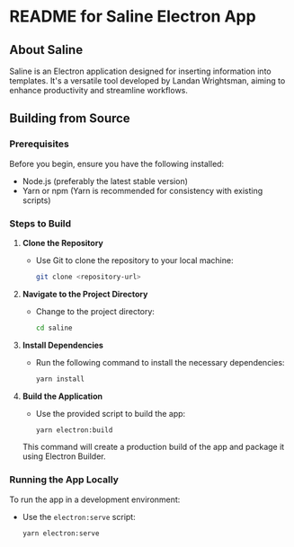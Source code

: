 # README for Saline Electron App

## About Saline

Saline is an Electron application designed for inserting information into templates. It's a versatile tool developed by Landan Wrightsman, aiming to enhance productivity and streamline workflows.

## Building from Source

### Prerequisites

Before you begin, ensure you have the following installed:
- Node.js (preferably the latest stable version)
- Yarn or npm (Yarn is recommended for consistency with existing scripts)

### Steps to Build

1. **Clone the Repository**
   - Use Git to clone the repository to your local machine:
     ```bash
     git clone <repository-url>
     ```

2. **Navigate to the Project Directory**
   - Change to the project directory:
     ```bash
     cd saline
     ```

3. **Install Dependencies**
   - Run the following command to install the necessary dependencies:
     ```bash
     yarn install
     ```

4. **Build the Application**
   - Use the provided script to build the app:
     ```bash
     yarn electron:build
     ```

   This command will create a production build of the app and package it using Electron Builder.

### Running the App Locally

To run the app in a development environment:
- Use the `electron:serve` script:
  ```bash
  yarn electron:serve
